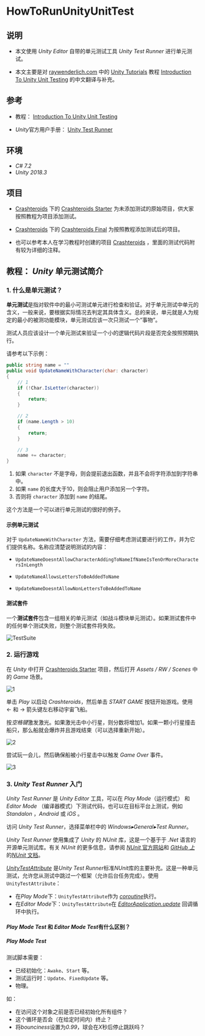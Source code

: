 # HowToRunUnityUnitTest



## 说明

- 本文使用 *Unity Editor* 自带的单元测试工具 *Unity Test Runner* 进行单元测试。

- 本文主要是对 [raywenderlich.com](https://www.raywenderlich.com/) 中的 [Unity Tutorials](https://www.raywenderlich.com/unity) 教程 [Introduction To Unity Unit Testing](https://www.raywenderlich.com/9454-introduction-to-unity-unit-testing) 的中文翻译与补充。



## 参考

- 教程： [Introduction To Unity Unit Testing](https://www.raywenderlich.com/9454-introduction-to-unity-unit-testing)

- *Unity*官方用户手册： [Unity Test Runner](https://docs.unity3d.com/Manual/testing-editortestsrunner.html)



## 环境

- *C# 7.2*
- *Unity 2018.3*



## 项目

- [Crashteroids](https://github.com/Charon0622/HowToRunUnityUnitTest/tree/master/Crashteroids) 下的 [Crashteroids Starter](https://github.com/Charon0622/HowToRunUnityUnitTest/tree/master/Crashteroids/Crashteroids%20Starter) 为未添加测试的原始项目，供大家按照教程为项目添加测试。

- [Crashteroids](https://github.com/Charon0622/HowToRunUnityUnitTest/tree/master/Crashteroids) 下的 [Crashteroids Final](https://github.com/Charon0622/HowToRunUnityUnitTest/tree/master/Crashteroids/Crashteroids%20Final) 为按照教程添加测试后的项目。

- 也可以参考本人在学习教程时创建的项目 [Crashteroids](https://github.com/Charon0622/Crashteroids/tree/master/Crashteroids) ，里面的测试代码附有较为详细的注释。



## 教程： *Unity* 单元测试简介

### 1. 什么是单元测试？

**单元测试**是指对软件中的最小可测试单元进行检查和验证。对于单元测试中单元的含义，一般来说，要根据实际情况去判定其具体含义。总的来说，单元就是人为规定的最小的被测功能模块，单元测试应该一次只测试一个“事物”。

测试人员应该设计一个单元测试来验证一个小的逻辑代码片段是否完全按照预期执行。

请参考以下示例：

```c#
public string name = ""
public void UpdateNameWithCharacter(char: character)
{
    // 1
    if (!Char.IsLetter(character))
    {
        return;
    }

    // 2
    if (name.Length > 10)
    {
        return;
    }

    // 3
    name += character;
}
```

1. 如果 ```character``` 不是字母，则会提前退出函数，并且不会将字符添加到字符串中。
2. 如果 ```name``` 的长度大于10，则会阻止用户添加另一个字符。
3. 否则将 ```character``` 添加到 ```name``` 的结尾。

这个方法是一个可以进行单元测试的很好的例子。

#### 示例单元测试

对于 ```UpdateNameWithCharacter``` 方法，需要仔细考虑测试要进行的工作，并为它们提供名称。名称应清楚说明测试的内容：

- ```UpdateNameDoesntAllowCharacterAddingToNameIfNameIsTenOrMoreCharactersInLength```

- ```UpdateNameAllowsLettersToBeAddedToName```

- ```UpdateNameDoesntAllowNonLettersToBeAddedToName```

#### 测试套件

一个**测试套件**包含一组相关的单元测试（如战斗模块单元测试）。如果测试套件中的任何单个测试失败，则整个测试套件将失败。

![TestSuite](Pic/TestSuite.png)



### 2. 运行游戏

在 *Unity* 中打开 [Crashteroids Starter](https://github.com/Charon0622/HowToRunUnityUnitTest/tree/master/Crashteroids/Crashteroids%20Starter) 项目，然后打开 *Assets / RW / Scenes* 中的 *Game* 场景。

![1](Pic/1.png)

单击 *Play* 以启动 *Crashteroids*，然后单击 *START GAME* 按钮开始游戏。使用 ← 和 → 箭头键左右移动宇宙飞船。

按*空格键*激发激光。如果激光击中小行星，则分数将增加1。如果一颗小行星撞击船只，那么船就会爆炸并且游戏结束（可以选择重新开始）。

![2](Pic/2.png)

尝试玩一会儿，然后确保船被小行星击中以触发 *Game Over* 事件。

![3](Pic/3.png)



### 3. *Unity Test Runner* 入门

*Unity Test Runner* 是 *Unity Editor* 工具，可以在 *Play Mode*（运行模式） 和 *Editor Mode* （编译器模式）下测试代码，也可以在目标平台上测试，例如 *Standalon* ，*Android* 或 *iOS* 。

访问 *Unity Test Runner*，选择菜单栏中的 *Windows▸General▸Test Runner*。

*Unity Test Runner* 使用集成了 *Unity* 的 *NUnit* 库，这是一个基于于 *.Net* 语言的开源单元测试库。有关 *NUnit* 的更多信息，请参阅 [*NUnit* 官方网站](http://www.nunit.org/)和 [*GitHub 上*](https://github.com/nunit/docs/wiki/NUnit-Documentation)的[*NUnit* 文档](https://github.com/nunit/docs/wiki/NUnit-Documentation)。

[*UnityTestAttribute*](https://docs.unity3d.com/ScriptReference/TestTools.UnityTestAttribute.html) 是*Unity Test Runner*标准*NUnit*库的主要补充。这是一种单元测试，允许您从测试中跳过一个框架（允许后台任务完成）。使用`UnityTestAttribute`：

- 在*Play Mode*下：`UnityTestAttribute`作为 [*coroutine*](https://docs.unity3d.com/ScriptReference/Coroutine.html)执行。
- 在*Editor Mode*下：`UnityTestAttribute`在 [*EditorApplication.update*](https://docs.unity3d.com/ScriptReference/EditorApplication-update.html) 回调循环中执行。

#### *Play Mode Test* 和 *Editor Mode Test*有什么区别？

##### *Play Mode Test*

测试脚本需要：

- 已经初始化：```Awake```、```Start``` 等。
- 测试运行时：```Update```、```FixedUpdate``` 等。
- 物理。

如：

- 在访问这个对象之前是否已经初始化所有组件？
- 这个循环是否会（在给定时间内）终止？
- 将*bounciness*设置为*0.99*，球会在*X*秒后停止跳跃吗？